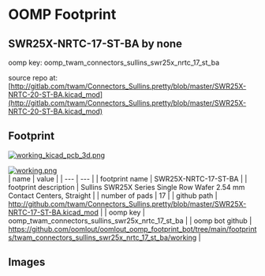 # OOMP Footprint  
## SWR25X-NRTC-17-ST-BA  by none  
  
oomp key: oomp_twam_connectors_sullins_swr25x_nrtc_17_st_ba  
  
source repo at: [http://gitlab.com/twam/Connectors_Sullins.pretty/blob/master/SWR25X-NRTC-20-ST-BA.kicad_mod](http://gitlab.com/twam/Connectors_Sullins.pretty/blob/master/SWR25X-NRTC-20-ST-BA.kicad_mod)  
## Footprint  
  
[![working_kicad_pcb_3d.png](working_kicad_pcb_3d_600.png)](working_kicad_pcb_3d.png)  
  
[![working.png](working_600.png)](working.png)  
| name | value | 
| --- | --- | 
| footprint name | SWR25X-NRTC-17-ST-BA | 
| footprint description | Sullins SWR25X Series Single Row Wafer 2.54 mm Contact Centers, Straight | 
| number of pads | 17 | 
| github path | http://github.com/twam/Connectors_Sullins.pretty/blob/master/SWR25X-NRTC-17-ST-BA.kicad_mod | 
| oomp key | oomp_twam_connectors_sullins_swr25x_nrtc_17_st_ba | 
| oomp bot github | https://github.com/oomlout/oomlout_oomp_footprint_bot/tree/main/footprints/twam_connectors_sullins_swr25x_nrtc_17_st_ba/working | 
## Images  
